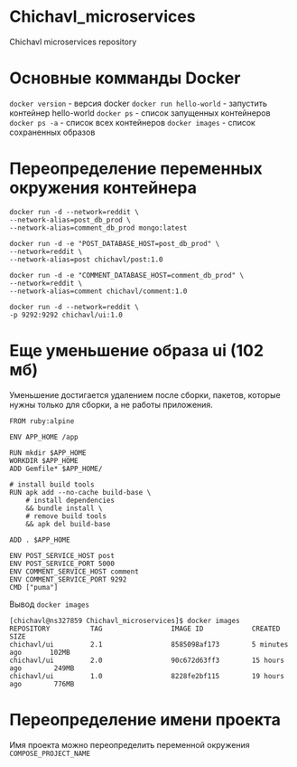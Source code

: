 # Chichavl_microservices
Chichavl microservices repository

# Основные комманды Docker
`docker version` - версия docker
`docker run hello-world` - запустить контейнер hello-world
`docker ps` - список запущенных контейнеров
`docker ps -a` - список всех контейнеров
`docker images` - список сохраненных образов

# Переопределение переменных окружения контейнера

```
docker run -d --network=reddit \
--network-alias=post_db_prod \
--network-alias=comment_db_prod mongo:latest
 
docker run -d -e "POST_DATABASE_HOST=post_db_prod" \
--network=reddit \
--network-alias=post chichavl/post:1.0
 
docker run -d -e "COMMENT_DATABASE_HOST=comment_db_prod" \
--network=reddit \
--network-alias=comment chichavl/comment:1.0
 
docker run -d --network=reddit \
-p 9292:9292 chichavl/ui:1.0
```

# Еще уменьшение образа ui (102 мб)
Уменьшение достигается удалением после сборки, пакетов, которые нужны только для сборки, а не работы приложения.

```
FROM ruby:alpine

ENV APP_HOME /app

RUN mkdir $APP_HOME
WORKDIR $APP_HOME
ADD Gemfile* $APP_HOME/

# install build tools
RUN apk add --no-cache build-base \
    # install dependencies
    && bundle install \
    # remove build tools
    && apk del build-base
    
ADD . $APP_HOME

ENV POST_SERVICE_HOST post
ENV POST_SERVICE_PORT 5000
ENV COMMENT_SERVICE_HOST comment
ENV COMMENT_SERVICE_PORT 9292
CMD ["puma"]
```

Вывод `docker images`

```
[chichavl@ns327859 Chichavl_microservices]$ docker images
REPOSITORY          TAG                 IMAGE ID            CREATED             SIZE
chichavl/ui         2.1                 8585098af173        5 minutes ago       102MB
chichavl/ui         2.0                 90c672d63ff3        15 hours ago        249MB
chichavl/ui         1.0                 8228fe2bf115        19 hours ago        776MB
```

# Переопределение имени проекта
Имя проекта можно переопределить переменной окружения `COMPOSE_PROJECT_NAME`
